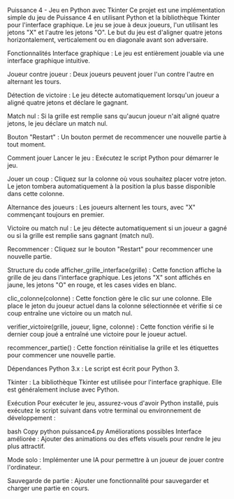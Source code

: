 Puissance 4 - Jeu en Python avec Tkinter
Ce projet est une implémentation simple du jeu de Puissance 4 en utilisant Python et la bibliothèque Tkinter pour l'interface graphique. Le jeu se joue à deux joueurs, l'un utilisant les jetons "X" et l'autre les jetons "O". Le but du jeu est d'aligner quatre jetons horizontalement, verticalement ou en diagonale avant son adversaire.

Fonctionnalités
Interface graphique : Le jeu est entièrement jouable via une interface graphique intuitive.

Joueur contre joueur : Deux joueurs peuvent jouer l'un contre l'autre en alternant les tours.

Détection de victoire : Le jeu détecte automatiquement lorsqu'un joueur a aligné quatre jetons et déclare le gagnant.

Match nul : Si la grille est remplie sans qu'aucun joueur n'ait aligné quatre jetons, le jeu déclare un match nul.

Bouton "Restart" : Un bouton permet de recommencer une nouvelle partie à tout moment.

Comment jouer
Lancer le jeu : Exécutez le script Python pour démarrer le jeu.

Jouer un coup : Cliquez sur la colonne où vous souhaitez placer votre jeton. Le jeton tombera automatiquement à la position la plus basse disponible dans cette colonne.

Alternance des joueurs : Les joueurs alternent les tours, avec "X" commençant toujours en premier.

Victoire ou match nul : Le jeu détecte automatiquement si un joueur a gagné ou si la grille est remplie sans gagnant (match nul).

Recommencer : Cliquez sur le bouton "Restart" pour recommencer une nouvelle partie.

Structure du code
afficher_grille_interface(grille) : Cette fonction affiche la grille de jeu dans l'interface graphique. Les jetons "X" sont affichés en jaune, les jetons "O" en rouge, et les cases vides en blanc.

clic_colonne(colonne) : Cette fonction gère le clic sur une colonne. Elle place le jeton du joueur actuel dans la colonne sélectionnée et vérifie si ce coup entraîne une victoire ou un match nul.

verifier_victoire(grille, joueur, ligne, colonne) : Cette fonction vérifie si le dernier coup joué a entraîné une victoire pour le joueur actuel.

recommencer_partie() : Cette fonction réinitialise la grille et les étiquettes pour commencer une nouvelle partie.

Dépendances
Python 3.x : Le script est écrit pour Python 3.

Tkinter : La bibliothèque Tkinter est utilisée pour l'interface graphique. Elle est généralement incluse avec Python.

Exécution
Pour exécuter le jeu, assurez-vous d'avoir Python installé, puis exécutez le script suivant dans votre terminal ou environnement de développement :

bash
Copy
python puissance4.py
Améliorations possibles
Interface améliorée : Ajouter des animations ou des effets visuels pour rendre le jeu plus attractif.

Mode solo : Implémenter une IA pour permettre à un joueur de jouer contre l'ordinateur.

Sauvegarde de partie : Ajouter une fonctionnalité pour sauvegarder et charger une partie en cours.

